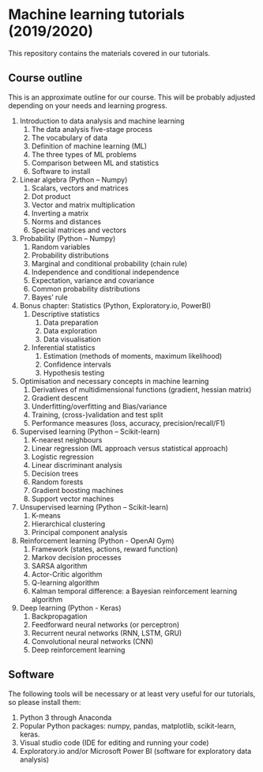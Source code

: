 # Machine learning tutorials (2019/2020)
This repository contains the materials covered in our tutorials. 

## Course outline

This is an approximate outline for our course. This will be probably adjusted depending on your needs and learning progress.

1. Introduction to data analysis and machine learning
   1. The data analysis five-stage process
   2. The vocabulary of data 
   3. Definition of machine learning (ML)
   4. The three types of ML problems 
   5. Comparison between ML and statistics
   6. Software to install
2. Linear algebra (Python – Numpy)
   1. Scalars, vectors and matrices 
   2. Dot product
   3. Vector and matrix multiplication
   4. Inverting a matrix 
   5. Norms and distances
   6. Special matrices and vectors
3. Probability (Python – Numpy)
   1. Random variables
   2. Probability distributions
   3. Marginal and conditional probability (chain rule)
   4. Independence and conditional independence 
   5. Expectation, variance and covariance
   6. Common probability distributions
   7. Bayes’ rule 
4. Bonus chapter: Statistics (Python, Exploratory.io, PowerBI)
   1. Descriptive statistics
      1. Data preparation
      2. Data exploration
      3. Data visualisation
   2. Inferential statistics
      1. Estimation (methods of moments, maximum likelihood)
      2. Confidence intervals
      3. Hypothesis testing 
5. Optimisation and necessary concepts in machine learning
   1. Derivatives of multidimensional functions (gradient, hessian matrix)
   2. Gradient descent 
   3. Underfitting/overfitting and Bias/variance 
   4. Training, (cross-)validation and test split
   5. Performance measures (loss, accuracy, precision/recall/F1)
6. Supervised learning (Python – Scikit-learn)
   1. K-nearest neighbours 
   2. Linear regression (ML approach versus statistical approach)
   3. Logistic regression
   4. Linear discriminant analysis
   5. Decision trees  
   6. Random forests 
   7. Gradient boosting machines 
   8. Support vector machines 
7. Unsupervised learning (Python – Scikit-learn)
   1. K-means
   2. Hierarchical clustering 
   3. Principal component analysis
8. Reinforcement learning (Python - OpenAI Gym)
   1. Framework (states, actions, reward function)
   2.  Markov decision processes 
   3.  SARSA algorithm
   4.  Actor-Critic algorithm
   5.  Q-learning algorithm
   6.  Kalman temporal difference: a Bayesian reinforcement learning algorithm
9. Deep learning (Python - Keras)
   1.  Backpropagation
   2.  Feedforward neural networks (or perceptron)
   3.  Recurrent neural networks (RNN, LSTM, GRU)
   4.  Convolutional neural networks (CNN)
   5.  Deep reinforcement learning

## Software

The following tools will be necessary or at least very useful for our tutorials, so please install them:

1. Python 3 through Anaconda
2. Popular Python packages: numpy, pandas, matplotlib, scikit-learn, keras.
3. Visual studio code (IDE for editing and running your code)
4. Exploratory.io and/or Microsoft Power BI (software for exploratory data analysis)

